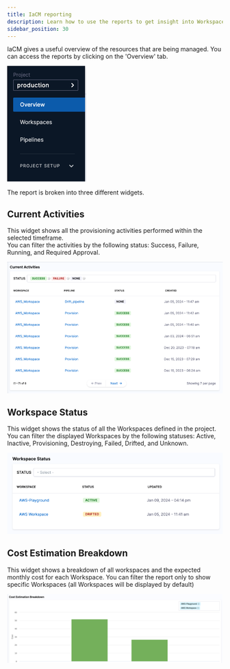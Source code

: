 ```yaml
---
title: IaCM reporting
description: Learn how to use the reports to get insight into Workspaces activities, cost, and provisioning status
sidebar_position: 30
---
```


IaCM gives a useful overview of the resources that are being managed. You can access the reports by clicking on the 'Overview' tab.

![Resources](./static/overview.png)

The report is broken into three different widgets.


## Current Activities
This widget shows all the provisioning activities performed within the selected timeframe.  
You can filter the activities by the following status: Success, Failure, Running, and Required Approval.

![Resources](./static/report-current-activities.png)

## Workspace Status

This widget shows the status of all the Workspaces defined in the project.
You can filter the displayed Workspaces by the following statuses: Active, Inactive, Provisioning, Destroying, Failed, Drifted, and Unknown.

![Resources](./static/report-workspace-status.png)

## Cost Estimation Breakdown

This widget shows a breakdown of all workspaces and the expected monthly cost for each Workspace. 
You can filter the report only to show specific Workspaces (all Workspaces will be displayed by default)

![Resources](./static/report-cost-breakdown.png)